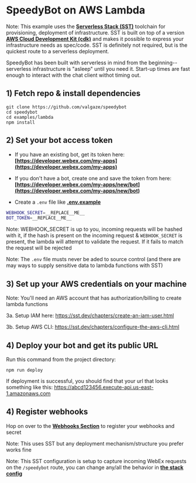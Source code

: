 # SpeedyBot on AWS Lambda

Note: This example uses the **[Serverless Stack (SST)](https://serverless-stack.com/)** toolchain for provisioning, deployment of infrastructure. SST is built on top of a version **[AWS Cloud Development Kit (cdk)](https://aws.amazon.com/cdk/)** and makes it possible to express your infrastructure needs as spec/code. SST is definitely not required, but is the quickest route to a serverless deployment.

SpeedyBot has been built with serverless in mind from the beginning-- serverless infrastructure is "asleep" until you need it. Start-up times are fast enough to interact with the chat client withot timing out.

## 1) Fetch repo & install dependencies

```
git clone https://github.com/valgaze/speedybot
cd speedybot
cd examples/lambda
npm install
```

## 2) Set your bot access token

- If you have an existing bot, get its token here: **[https://developer.webex.com/my-apps](https://developer.webex.com/my-apps)**

- If you don't have a bot, create one and save the token from here: **[https://developer.webex.com/my-apps/new/bot](https://developer.webex.com/my-apps/new/bot)**

- Create a `.env` file like **[.env.example](./.env.example)**

```sh
WEBHOOK_SECRET=__REPLACE__ME__
BOT_TOKEN=__REPLACE__ME__
```

Note: WEBHOOK_SECRET is up to you, incoming requests will be hashed with it, if the hash is present on the incoming request & `WEBHOOK_SECRET` is present, the lambda will attempt to validate the request. If it fails to match the request will be rejected

Note: The `.env` file musts never be aded to source control (and there are may ways to supply sensitive data to lambda functions with SST)

## 3) Set up your AWS credentials on your machine

Note: You'll need an AWS account that has authorization/billing to create lambda functions

3a. Setup IAM here: https://sst.dev/chapters/create-an-iam-user.html

3b. Setup AWS CLI: https://sst.dev/chapters/configure-the-aws-cli.html

## 4) Deploy your bot and get its public URL

Run this command from the project directory:

```
npm run deploy
```

If deployment is successful, you should find that your url that looks something like this: https://abcd123456.execute-api.us-east-1.amazonaws.com

## 4) Register webhooks

Hop on over to the **[Webhooks Section](./../../webhooks.md)** to register your webhooks and secret

Note:
This uses SST but any deployment mechanism/structure you prefer works fine

Note: This SST configuration is setup to capture incoming WebEx requests on the `/speedybot` route, you can change any/all the behavior in **[the stack config](./stacks/MyStack.ts)**

